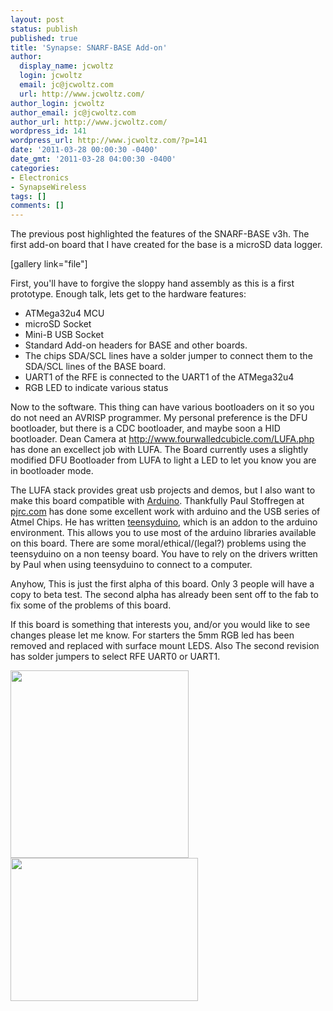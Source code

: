 ```yaml
---
layout: post
status: publish
published: true
title: 'Synapse: SNARF-BASE Add-on'
author:
  display_name: jcwoltz
  login: jcwoltz
  email: jc@jcwoltz.com
  url: http://www.jcwoltz.com/
author_login: jcwoltz
author_email: jc@jcwoltz.com
author_url: http://www.jcwoltz.com/
wordpress_id: 141
wordpress_url: http://www.jcwoltz.com/?p=141
date: '2011-03-28 00:00:30 -0400'
date_gmt: '2011-03-28 04:00:30 -0400'
categories:
- Electronics
- SynapseWireless
tags: []
comments: []
---
```

<p>The previous post highlighted the features of the SNARF-BASE v3h. The first add-on board that I have created for the base is a microSD data logger.</p>
<p>[gallery link="file"]</p>
<p>First, you'll have to forgive the sloppy hand assembly as this is a first prototype. Enough talk, lets get to the hardware features:</p>
<ul>
<li>ATMega32u4 MCU</li>
<li>microSD Socket</li>
<li>Mini-B USB Socket</li>
<li>Standard Add-on headers for BASE and other boards.</li>
<li>The chips SDA/SCL lines have a solder jumper to connect them to the SDA/SCL lines of the BASE board.</li>
<li>UART1 of the RFE is connected to the UART1 of the ATMega32u4</li>
<li>RGB LED to indicate various status</li>
</ul>
<p>Now to the software. This thing can have various bootloaders on it so you do not need an AVRISP programmer. My personal preference is the DFU bootloader, but there is a CDC bootloader, and maybe soon a HID bootloader. Dean Camera at <a title="LUFA" href="http://www.fourwalledcubicle.com/LUFA.php">http://www.fourwalledcubicle.com/LUFA.php</a> has done an excellect job with LUFA. The Board currently uses a slightly modified DFU Bootloader from LUFA to light a LED to let you know you are in bootloader mode.</p>
<p>The LUFA stack provides great usb projects and demos, but I also want to make this board compatible with <a title="Arduino" href="http://arduino.cc/en/Main/HomePage">Arduino</a>. Thankfully Paul Stoffregen at <a href="http://www.pjrc.com/">pjrc.com</a> has done some excellent work with arduino and the USB series of Atmel Chips. He has written <a href="http://www.pjrc.com/teensy/teensyduino.html">teensyduino</a>, which is an addon to the arduino environment. This allows you to use most of the arduino libraries available on this board. There are some moral/ethical/(legal?) problems using the teensyduino on a non teensy board. You have to rely on the drivers written by Paul when using teensyduino to connect to a computer.</p>
<p>Anyhow, This is just the first alpha of this board. Only 3 people will have a copy to beta test. The second alpha has already been sent off to the fab to fix some of the problems of this board.</p>
<p>If this board is something that interests you, and/or you would like to see changes please let me know. For starters the 5mm RGB led has been removed and replaced with surface mount LEDS. Also The second revision has solder jumpers to select RFE UART0 or UART1.</p>
<p><a href="https://www.jcwoltz.com/wp-content/uploads/2011/03/AtMEGA32u4-uSD-AddON-v01-brd.png"><img class="alignnone size-medium wp-image-163" title="AtMEGA32u4-uSD-AddON-v01-brd" src="https://www.jcwoltz.com/wp-content/uploads/2011/03/AtMEGA32u4-uSD-AddON-v01-brd-e1301257806606-285x300.png" alt="" width="285" height="300" /></a><a href="https://www.jcwoltz.com/wp-content/uploads/2011/03/AtMEGA32u4-uSD-AddON-v01-brd-pour.png"><img class="alignnone size-medium wp-image-164" title="AtMEGA32u4-uSD-AddON-v01-brd-pour" src="https://www.jcwoltz.com/wp-content/uploads/2011/03/AtMEGA32u4-uSD-AddON-v01-brd-pour-e1301257882178-300x229.png" alt="" width="300" height="229" /></a></p>
<p>&nbsp;</p>
